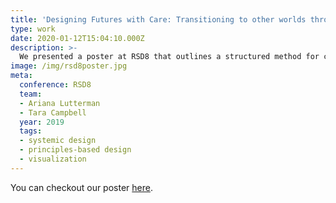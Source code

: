 ```yaml
---
title: 'Designing Futures with Care: Transitioning to other worlds through principles-based design'
type: work
date: 2020-01-12T15:04:10.000Z
description: >-
  We presented a poster at RSD8 that outlines a structured method for collaborative reflective practice for systemic design.
image: /img/rsd8poster.jpg
meta:
  conference: RSD8
  team:
  - Ariana Lutterman
  - Tara Campbell
  year: 2019
  tags:
  - systemic design
  - principles-based design
  - visualization
---
```


You can checkout our poster [here](/docs/DesigningFuturesWithCareRSD7.pdf).
